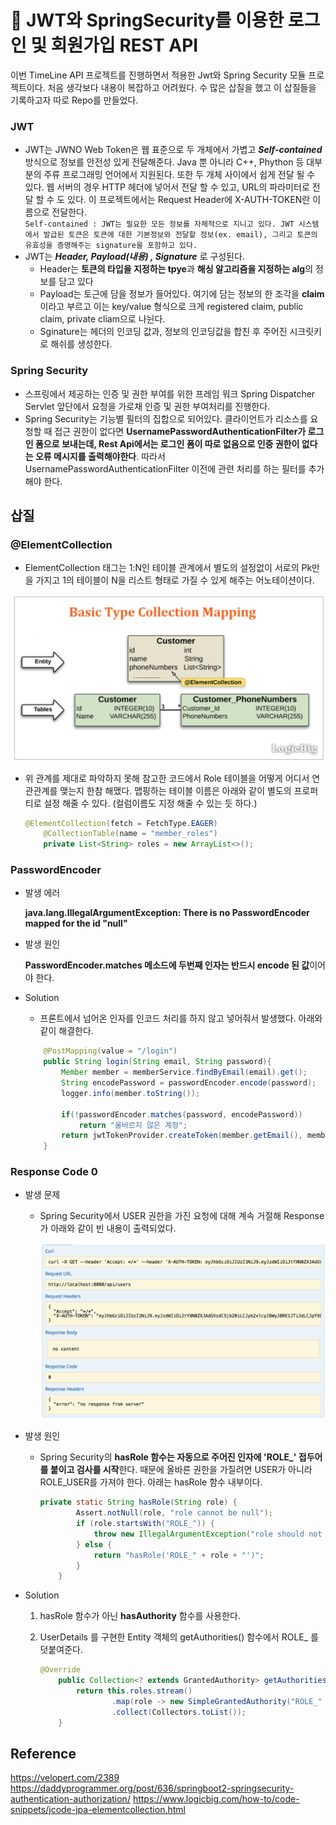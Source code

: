 # 🔗 JWT와 SpringSecurity를 이용한 로그인 및 회원가입 REST API

이번 TimeLine API 프로젝트를 진행하면서 적용한 Jwt와 Spring Security 모듈 프로젝트이다. 처음 생각보다 내용이 복잡하고 어려웠다. 수 많은 삽질을 했고 이 삽질들을 기록하고자 따로 Repo를 만들었다. 

### JWT

+ JWT는 JWNO Web Token은 웹 표준으로 두 개체에서 가볍고 ***Self-contained*** 방식으로 정보를 안전성 있게 전달해준다. Java 뿐 아니라 C++, Phython 등 대부분의 주류 프로그래밍 언어에서 지원된다. 또한 두 개체 사이에서 쉽게 전달 될 수 있다. 웹 서버의 경우 HTTP 헤더에 넣어서 전달 할 수 있고, URL의 파라미터로 전달 할 수 도 있다. 이 프로젝트에서는 Request Header에 X-AUTH-TOKEN란 이름으로 전달한다.  
  `Self-contained : JWT는 필요한 모든 정보를 자체적으로 지니고 있다. JWT 시스템에서 발급된 토큰은 토큰에 대한 기본정보와 전달할 정보(ex. email), 그리고 토큰의 유효성을 증명해주는 signature을 포함하고 있다.`
+ JWT는 ***Header, Payload(내용) , Signature*** 로 구성된다.
  + Header는 **토큰의 타입을 지정하는 tpye**과 **해싱 알고리즘을 지정하는 alg**의 정보를 담고 있다
  + Payload는 토근에 담을 정보가 들어있다. 여기에 담는 정보의 한 조각을 **claim** 이라고 부르고 이는 key/value 형식으로 크게 registered claim, public claim, private cliam으로 나뉜다.
  + Sginature는 헤더의 인코딩 값과, 정보의 인코딩값을 합친 후 주어진 시크릿키로 해쉬를 생성한다.

### Spring Security

+ 스프링에서 제공하는 인증 및 권한 부여를 위한 프레임 워크 Spring Dispatcher Servlet 앞단에서 요청을 가로채 인증 및 권한 부여처리를 진행한다.
+ Spring Security는 기능별 필터의 집합으로 되어있다. 클라이언트가 리소스를 요청할 때 접근 권한이 없다면 **UsernamePasswordAuthenticationFilter가 로그인 폼으로 보내는데, Rest Api에서는 로그인 폼이 따로 없음으로 인증 권한이 없다는 오류 메시지를 출력해야한다**. 따라서 UsernamePasswordAuthenticationFilter 이전에 관련 처리를 하는 필터를 추가해야 한다.



## 삽질



### @ElementCollection

+ ElementCollection 태그는 1:N인 테이블 관계에서 별도의 설정없이 서로의 Pk만을 가지고 1의 테이블이 N을 리스트 형태로 가질 수 있게 해주는 어노테이션이다. 

![image-20190715235023105](image-20190715235023105.png)

+ 위 관계를 제대로 파악하지 못해 참고한 코드에서 Role 테이블을 어떻게 어디서 연관관계를 맺는지 한참 해맸다. 맵핑하는 테이블 이름은 아래와 같이 별도의 프로퍼티로 설정 해줄 수 있다. (컬럼이름도 지정 해줄 수 있는 듯 하다.)

  ```java
  @ElementCollection(fetch = FetchType.EAGER)
      @CollectionTable(name = "member_roles")
      private List<String> roles = new ArrayList<>();
  ```

  

### PasswordEncoder 

+ 발생 에러 

  **java.lang.IllegalArgumentException: There is no PasswordEncoder mapped for the id "null"**

+ 발생 원인

  **PasswordEncoder.matches 메소드에 두번째 인자는 반드시 encode 된 값**이어야 한다. 

+ Solution

  + 프론트에서 넘어온 인자를 인코드 처리를 하지 않고 넣어줘서 발생했다. 아래와 같이 해결한다.

  ```java
      @PostMapping(value = "/login")
      public String login(String email, String password){
          Member member = memberService.findByEmail(email).get();
          String encodePassword = passwordEncoder.encode(password);
          logger.info(member.toString());
  
          if(!passwordEncoder.matches(password, encodePassword))
              return "올바르지 않은 계정";
          return jwtTokenProvider.createToken(member.getEmail(), member.getRoles());
      }
  
  ```

  

### Response Code 0

+ 발생 문제

  + Spring Security에서 USER 권한을 가진 요청에 대해 계속 거절해 Response 가 아래와 같이 빈 내용이 출력되었다.

    ![image-20190715235115441](image-20190715235115441.png)

+ 발생 원인

  + Spring Security의 **hasRole 함수는 자동으로 주어진 인자에 'ROLE_' 접두어를 붙이고 검사를 시작**한다. 때문에 올바른 권한을 가질려면 USER가 아니라 ROLE_USER를 가져야 한다. 아래는 hasRole 함수 내부이다.

    ```java
    private static String hasRole(String role) {
            Assert.notNull(role, "role cannot be null");
            if (role.startsWith("ROLE_")) {
                throw new IllegalArgumentException("role should not start with 'ROLE_' since it is automatically inserted. Got '" + role + "'");
            } else {
                return "hasRole('ROLE_" + role + "')";
            }
        }
    ```

+ Solution

  1. hasRole 함수가 아닌 **hasAuthority** 함수를 사용한다.

  2. UserDetails 를 구현한 Entity 객체의 getAuthorities() 함수에서 ROLE_ 를 덧붙여준다.

     ```java
     @Override
         public Collection<? extends GrantedAuthority> getAuthorities() {
             return this.roles.stream()
                     .map(role -> new SimpleGrantedAuthority("ROLE_" + role))
                     .collect(Collectors.toList());
         }
     ```

     
     
 ## Reference
 https://velopert.com/2389
 https://daddyprogrammer.org/post/636/springboot2-springsecurity-authentication-authorization/
 https://www.logicbig.com/how-to/code-snippets/jcode-jpa-elementcollection.html

